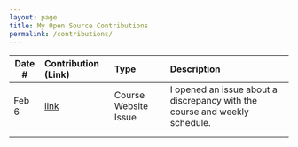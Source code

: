 ```yaml
---
layout: page
title: My Open Source Contributions
permalink: /contributions/
---
```


<!--
Type of the contribution should be "Wikipedia edit", "OpenStreet Map feature", "Documentation", "Course website", "Blog",
"Browser Add-on", etc.

The description should include a brief summary of what you did.

The link should bring us to a public page that shows your contribution. 

Replace the first row with your own contribution. 

-->





| Date #       | Contribution (Link)  | Type  | Description |
|---|:---|:---|:---|
| Feb 6   | [link](https://github.com/joannakl/ossd/issues/85)    | Course Website Issue    |   I opened an issue about a discrepancy with the course and weekly schedule.    |
|     |     |     |      |
|     |     |     |      |
